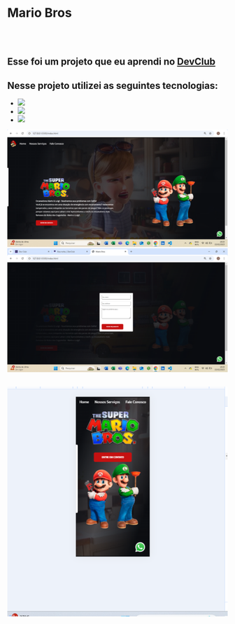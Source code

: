 <h1>Mario Bros</h1>
<br>
<br>
<h2>Esse foi um projeto que eu aprendi no <a href="https://rodolfomori.com.br/devclub">DevClub</a></h2>
<h2>Nesse projeto utilizei as seguintes tecnologias:</h2>

 - <img src="https://img.shields.io/badge/HTML-239120?style=for-the-badge&logo=html5&logoColor=white"/>
 - <img src="https://img.shields.io/badge/CSS-239120?&style=for-the-badge&logo=css3&logoColor=white"/>
 - <img src="https://img.shields.io/badge/JavaScript-F7DF1E?style=for-the-badge&logo=javascript&logoColor=black"/>
 
<img src="https://github.com/IgorVieira41/MARIO/blob/main/assets/Captura%20de%20Tela%20Mario%20Pc.png?raw=true"/>
<br>
<img src="https://github.com/IgorVieira41/MARIO/blob/main/assets/Captura%20de%20Tela%20Mario%20Pc%202.png?raw=true"/>
<br>
<h2 align="center">
<img src="https://github.com/IgorVieira41/MARIO/blob/main/assets/Captura%20de%20Tela%20Mario%20Cel.png?raw=true" />
</h2>
